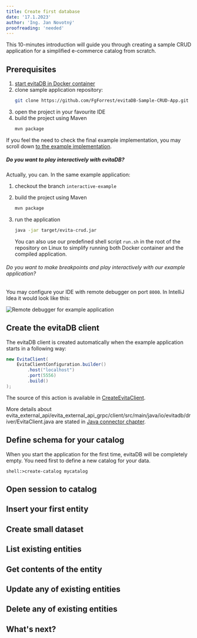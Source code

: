 ```yaml
---
title: Create first database
date: '17.1.2023'
author: 'Ing. Jan Novotný'
proofreading: 'needed'
---
```


This 10-minutes introduction will guide you through creating a sample CRUD application for a simplified e-commerce
catalog from scratch.

## Prerequisites

1. [start evitaDB in Docker container](run-evitadb.md#run-as-service-inside-docker)
2. clone sample application repository:
    ```bash
    git clone https://github.com/FgForrest/evitaDB-Sample-CRUD-App.git
    ```
3. open the project in your favourite IDE
4. build the project using Maven
   ```bash
   mvn package
   ```

If you feel the need to check the final example implementation, you may scroll down [to the example implementation](#example-implementation).

<Note type="question">

<NoteTitle toggles="true">

##### Do you want to play interactively with evitaDB?
</NoteTitle>

Actually, you can. In the same example application:

1. checkout the branch `interactive-example`
2. build the project using Maven
   ```bash
   mvn package
   ```
3. run the application
   ```bash
   java -jar target/evita-crud.jar
   ```

   You can also use our predefined shell script `run.sh` in the root of the repository on Linux to simplify running both
   Docker container and the compiled application.

###### Do you want to make breakpoints and play interactively with our example application?

You may configure your IDE with remote debugger on port `8000`. In IntelliJ Idea it would look like this:

![Remote debugger for example application](/www/evita/docs/user/en/get-started/assets/intellij-idea-debugger.png)

</Note>

## Create the evitaDB client

The evitaDB client is created automatically when the example application starts in a following way:

<CodeTabs>
<CodeTabsBlock>

```java
new EvitaClient(
	EvitaClientConfiguration.builder()
		.host("localhost")
		.port(5556)
		.build()
);
```

</CodeTabsBlock>
</CodeTabs>

The source of this action is available in
<SourceClass>[CreateEvitaClient](https://github.com/FgForrest/evitaDB-Sample-CRUD-App/blob/main/src/main/java/io/evitadb/example/crud/api/CreateEvitaClient.java)</SourceClass>.

More details about <SourceClass>evita_external_api/evita_external_api_grpc/client/src/main/java/io/evitadb/driver/EvitaClient.java</SourceClass>
are stated in [Java connector chapter](../use/connectors/java.md).

## Define schema for your catalog

When you start the application for the first time, evitaDB will be completely empty. You need first to define
a new <Term location="docs/user/en/index.md">catalog</Term> for your data.

```
shell:>create-catalog mycatalog
```

## Open session to catalog

## Insert your first entity

## Create small dataset

## List existing entities

## Get contents of the entity

## Update any of existing entities

## Delete any of existing entities

## What's next?